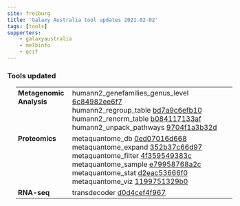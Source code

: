 ```yaml
---
site: freiburg
title: 'Galaxy Australia tool updates 2021-02-02'
tags: [tools]
supporters:
    - galaxyaustralia
    - melbinfo
    - qcif
---
```



<style>
  table {
    width: 100%;
    margin: 10px 20px;
  }
  table th {
    display: none;
  }
  td {
    padding: 3px 5px;
  }
  tr td:nth-child(1) {
    vertical-align: top;
    width: 25%;
  }
</style>

### Tools updated

| Section | Tool |
|---------|-----|
| **Metagenomic Analysis** | humann2_genefamilies_genus_level [6c84982ee6f7](https://toolshed.g2.bx.psu.edu/view/iuc/humann2_genefamilies_genus_level/6c84982ee6f7)<br/>humann2_regroup_table [bd7a9c6efb10](https://toolshed.g2.bx.psu.edu/view/iuc/humann2_regroup_table/bd7a9c6efb10)<br/>humann2_renorm_table [b084117133af](https://toolshed.g2.bx.psu.edu/view/iuc/humann2_renorm_table/b084117133af)<br/>humann2_unpack_pathways [9704f1a3b32d](https://toolshed.g2.bx.psu.edu/view/iuc/humann2_unpack_pathways/9704f1a3b32d) |
| **Proteomics** | metaquantome_db [0ed07016d668](https://toolshed.g2.bx.psu.edu/view/galaxyp/metaquantome_db/0ed07016d668)<br/>metaquantome_expand [352b37c66d97](https://toolshed.g2.bx.psu.edu/view/galaxyp/metaquantome_expand/352b37c66d97)<br/>metaquantome_filter [4f359549383c](https://toolshed.g2.bx.psu.edu/view/galaxyp/metaquantome_filter/4f359549383c)<br/>metaquantome_sample [e79958768a2c](https://toolshed.g2.bx.psu.edu/view/galaxyp/metaquantome_sample/e79958768a2c)<br/>metaquantome_stat [d2eac53666f0](https://toolshed.g2.bx.psu.edu/view/galaxyp/metaquantome_stat/d2eac53666f0)<br/>metaquantome_viz [1199751329b0](https://toolshed.g2.bx.psu.edu/view/galaxyp/metaquantome_viz/1199751329b0) |
| **RNA-seq** | transdecoder [d0d4cef4f967](https://toolshed.g2.bx.psu.edu/view/iuc/transdecoder/d0d4cef4f967) |
